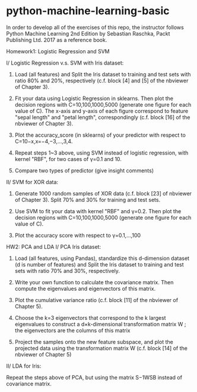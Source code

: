 # python-machine-learning-basic

In order to develop all of the exercises of this repo, the instructor follows Python Machine Learning 2nd Edition by Sebastian Raschka, Packt Publishing Ltd. 2017 as a reference book.

Homework1: Logistic Regression and SVM
 

I/ Logistic Regression v.s. SVM with Iris dataset:
 1) Load (all features) and Split the Iris dataset to training and test sets with ratio 80% and 20%, respectively (c.f. block [4] and [5] of the nbviewer of Chapter 3). 


 2) Fit your data using Logistic Regression in sklearns. Then plot the decision regions with C=10,100,1000,5000 (generate one figure for each value of C). The x-axis and y-axis of each figure correspond to feature "sepal length" and "petal length", correspondingly (c.f. block [16] of the nbviewer of Chapter 3). 

 3) Plot the accuracy_score (in sklearns) of your predictor with respect to C=10−x,x=−4,−3,...,3,4. 

 4) Repeat steps 1~3 above, using SVM instead of logistic regression, with kernel "RBF", for two cases of  γ=0.1 and 10. 

 5) Compare two types of predictor (give insight comments)

II/ SVM for XOR data:

 1) Generate 1000 random samples of XOR data (c.f. block [23] of nbviewer of Chapter 3). Split 70% and 30% for training and test sets. 

 2) Use SVM to fit your data with kernel "RBF" and γ=0.2. Then plot the decision regions with C=10,100,1000,5000 (generate one figure for each value of C). 

 3) Plot the accuracy score with respect to γ=0.1,…,100
 
 HW2: PCA and LDA
I/ PCA Iris dataset:
 1) Load (all features, using Pandas), standardize this d-dimension dataset (d is number of features) and Split the Iris dataset to training and test sets with ratio 70% and 30%, respectively. 

 2) Write your own function to calculate the covariance matrix. Then compute the eigenvalues and eigenvectors of this matrix. 

 3) Plot the cumulative variance ratio (c.f. block [11] of the nbviewer of Chapter 5). 

  4) Choose the k=3 eigenvectors that correspond to the k largest eigenvalues to construct a d×k-dimensional transformation matrix W ; the eigenvectors are the columns of this matrix 

  5) Project the samples onto the new feature subspace, and plot the projected data using the transformation matrix W (c.f. block [14] of the nbviewer of Chapter 5)

 

 

II/ LDA for Iris:

  Repeat the steps above of PCA, but using the matrix S−1WSB instead of covariance matrix. 

